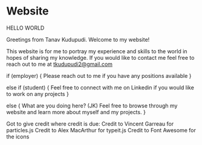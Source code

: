 # Website
HELLO WORLD

Greetings from Tanav Kudupudi. Welcome to my website!

This website is for me to portray my experience and skills to the world in hopes of sharing my knowledge.
If you would like to contact me feel free to reach out to me at tkudupudi2@gmail.com

if (employer) {
    Please reach out to me if you have any positions available
}

else if (student) {
    Feel free to connect with me on Linkedin if you would like to work on any projects
}

else {
    What are you doing here? (JK) Feel free to browse through my website and learn more about myself and my projects.
}

Got to give credit where credit is due:
Credit to Vincent Garreau for particles.js
Credit to Alex MacArthur for typeit.js
Credit to Font Awesome for the icons